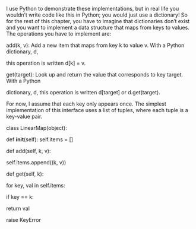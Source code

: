I use Python to demonstrate these implementations, but in real life you wouldn’t write code like this in Python; you would just use a dictionary! So for the rest of this chapter, you have to imagine that dictionaries don’t exist and you want to implement a data structure that maps from keys to values. The operations you have to implement are:

add(k, v): Add a new item that maps from key k to value v. With a Python dictionary, d,

this operation is written d[k] = v.

get(target): Look up and return the value that corresponds to key target. With a Python

dictionary, d, this operation is written d[target] or d.get(target).

For now, I assume that each key only appears once. The simplest implementation of this interface uses a list of tuples, where each tuple is a key-value pair.

class LinearMap(object):

def __init__(self): self.items = []

def add(self, k, v):

self.items.append((k, v))

def get(self, k):

for key, val in self.items:

if key == k:

return val

raise KeyError